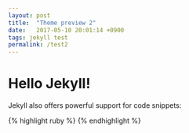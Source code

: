 ```yaml
---
layout: post
title:  "Theme preview 2"
date:   2017-05-10 20:01:14 +0900
tags: jekyll test
permalink: /test2
---
```

# Hello Jekyll!

Jekyll also offers powerful support for code snippets:

{% highlight ruby %}
{% endhighlight %}
